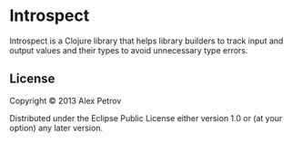 # Introspect

Introspect is a Clojure library that helps library builders to track 
input and output values and their types to avoid unnecessary type 
errors.

## License

Copyright © 2013 Alex Petrov

Distributed under the Eclipse Public License either version 1.0 or (at
your option) any later version.
